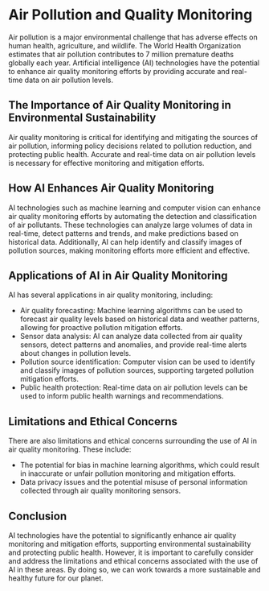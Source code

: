 Air Pollution and Quality Monitoring
============================================================================================

Air pollution is a major environmental challenge that has adverse effects on human health, agriculture, and wildlife. The World Health Organization estimates that air pollution contributes to 7 million premature deaths globally each year. Artificial intelligence (AI) technologies have the potential to enhance air quality monitoring efforts by providing accurate and real-time data on air pollution levels.

The Importance of Air Quality Monitoring in Environmental Sustainability
------------------------------------------------------------------------

Air quality monitoring is critical for identifying and mitigating the sources of air pollution, informing policy decisions related to pollution reduction, and protecting public health. Accurate and real-time data on air pollution levels is necessary for effective monitoring and mitigation efforts.

How AI Enhances Air Quality Monitoring
--------------------------------------

AI technologies such as machine learning and computer vision can enhance air quality monitoring efforts by automating the detection and classification of air pollutants. These technologies can analyze large volumes of data in real-time, detect patterns and trends, and make predictions based on historical data. Additionally, AI can help identify and classify images of pollution sources, making monitoring efforts more efficient and effective.

Applications of AI in Air Quality Monitoring
--------------------------------------------

AI has several applications in air quality monitoring, including:

* Air quality forecasting: Machine learning algorithms can be used to forecast air quality levels based on historical data and weather patterns, allowing for proactive pollution mitigation efforts.
* Sensor data analysis: AI can analyze data collected from air quality sensors, detect patterns and anomalies, and provide real-time alerts about changes in pollution levels.
* Pollution source identification: Computer vision can be used to identify and classify images of pollution sources, supporting targeted pollution mitigation efforts.
* Public health protection: Real-time data on air pollution levels can be used to inform public health warnings and recommendations.

Limitations and Ethical Concerns
--------------------------------

There are also limitations and ethical concerns surrounding the use of AI in air quality monitoring. These include:

* The potential for bias in machine learning algorithms, which could result in inaccurate or unfair pollution monitoring and mitigation efforts.
* Data privacy issues and the potential misuse of personal information collected through air quality monitoring sensors.

Conclusion
----------

AI technologies have the potential to significantly enhance air quality monitoring and mitigation efforts, supporting environmental sustainability and protecting public health. However, it is important to carefully consider and address the limitations and ethical concerns associated with the use of AI in these areas. By doing so, we can work towards a more sustainable and healthy future for our planet.
